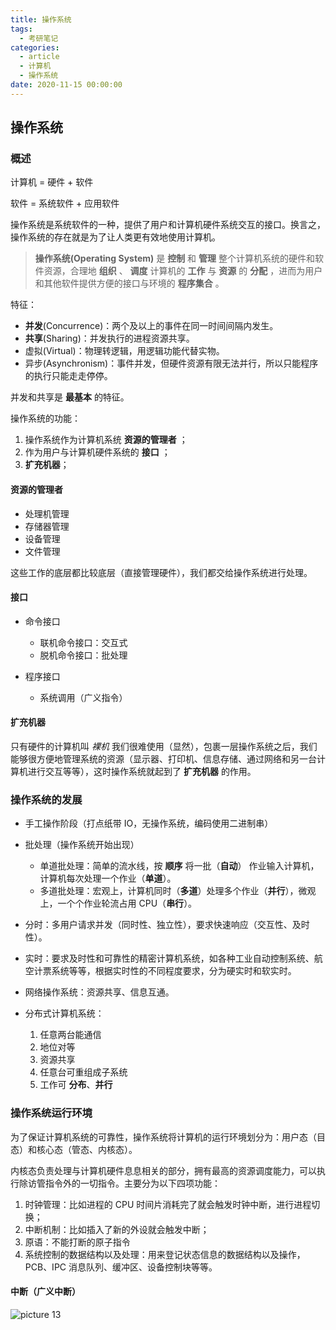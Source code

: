 ```yaml
---
title: 操作系统
tags:
  - 考研笔记
categories:
  - article
  - 计算机
  - 操作系统
date: 2020-11-15 00:00:00
---
```


## 操作系统

### 概述

计算机 = 硬件 + 软件

软件 = 系统软件 + 应用软件

操作系统是系统软件的一种，提供了用户和计算机硬件系统交互的接口。换言之，操作系统的存在就是为了让人类更有效地使用计算机。

> **操作系统(Operating System)** 是 **控制** 和 **管理** 整个计算机系统的硬件和软件资源，合理地 **组织** 、 **调度** 计算机的 **工作** 与 **资源** 的 **分配** ，进而为用户和其他软件提供方便的接口与环境的 **程序集合** 。

特征：

- **并发**(Concurrence)：两个及以上的事件在同一时间间隔内发生。
- **共享**(Sharing)：并发执行的进程资源共享。
- 虚拟(Virtual)：物理转逻辑，用逻辑功能代替实物。
- 异步(Asynchronism)：事件并发，但硬件资源有限无法并行，所以只能程序的执行只能走走停停。

并发和共享是 **最基本** 的特征。

操作系统的功能：

1. 操作系统作为计算机系统 **资源的管理者** ；
2. 作为用户与计算机硬件系统的 **接口** ；
3. **扩充机器**；

#### 资源的管理者

- 处理机管理
- 存储器管理
- 设备管理
- 文件管理

这些工作的底层都比较底层（直接管理硬件），我们都交给操作系统进行处理。

#### 接口

- 命令接口

  - 联机命令接口：交互式
  - 脱机命令接口：批处理

- 程序接口

  - 系统调用（广义指令）

#### 扩充机器

只有硬件的计算机叫 _裸机_ 我们很难使用（显然），包裹一层操作系统之后，我们能够很方便地管理系统的资源（显示器、打印机、信息存储、通过网络和另一台计算机进行交互等等），这时操作系统就起到了 **扩充机器** 的作用。

### 操作系统的发展

- 手工操作阶段（打点纸带 IO，无操作系统，编码使用二进制串）
- 批处理（操作系统开始出现）

  - 单道批处理：简单的流水线，按 **顺序** 将一批（**自动**） 作业输入计算机，计算机每次处理一个作业（**单道**）。
  - 多道批处理：宏观上，计算机同时（**多道**）处理多个作业（**并行**），微观上，一个个作业轮流占用 CPU（**串行**）。

- 分时：多用户请求并发（同时性、独立性），要求快速响应（交互性、及时性）。
- 实时：要求及时性和可靠性的精密计算机系统，如各种工业自动控制系统、航空计票系统等等，根据实时性的不同程度要求，分为硬实时和软实时。
- 网络操作系统：资源共享、信息互通。
- 分布式计算机系统：
  1. 任意两台能通信
  2. 地位对等
  3. 资源共享
  4. 任意台可重组成子系统
  5. 工作可 **分布**、**并行**

### 操作系统运行环境

为了保证计算机系统的可靠性，操作系统将计算机的运行环境划分为：用户态（目态）和核心态（管态、内核态）。

内核态负责处理与计算机硬件息息相关的部分，拥有最高的资源调度能力，可以执行除访管指令外的一切指令。主要分为以下四项功能：

1. 时钟管理：比如进程的 CPU 时间片消耗完了就会触发时钟中断，进行进程切换；
2. 中断机制：比如插入了新的外设就会触发中断；
3. 原语：不能打断的原子指令
4. 系统控制的数据结构以及处理：用来登记状态信息的数据结构以及操作，PCB、IPC 消息队列、缓冲区、设备控制块等等。

#### 中断（广义中断）

![picture 13](../../../assets/%E6%93%8D%E4%BD%9C%E7%B3%BB%E7%BB%9F/%E6%93%8D%E4%BD%9C%E7%B3%BB%E7%BB%9F/a99e4a74cd9e67c5aba91411748f4d023bb0d064bb7d5089da6ca6c886c1cc8d.png)
